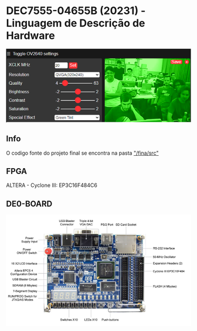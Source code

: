 # DEC7555-04655B (20231) - Linguagem de Descrição de Hardware

![](prof/turma.png)

## Info
O codigo fonte do projeto final se encontra na pasta ["/fina/src"](https://github.com/Luan-Daniel/verilog-prj/tree/main/final/src)

## FPGA
ALTERA - Cyclone III: EP3C16F484C6

## DE0-BOARD
![](prof/DE0_BOARD.jpg)
